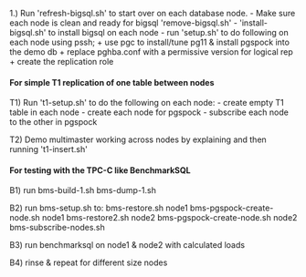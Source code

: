 
1.) Run 'refresh-bigsql.sh' to start over on each database node.
     - Make sure each node is clean and ready for bigsql 'remove-bigsql.sh'
     - 'install-bigsql.sh' to install bigsql on each node
     - run 'setup.sh' to do following on each node using pssh;
         + use pgc to install/tune pg11 & install pgspock into the demo db
         + replace pghba.conf with a permissive version for logical rep
         + create the replication role

#### For simple T1 replication of one table between nodes #############
T1) Run 't1-setup.sh' to do the following on each node:
       - create empty T1 table in each node
       - create each node for pgspock 
       - subscribe each node to the other in pgspock

T2) Demo multimaster working across nodes by explaining and then
     running 't1-insert.sh'

#### For testing with the TPC-C like BenchmarkSQL ####################

B1) run bms-build-1.sh
        bms-dump-1.sh

B2) run bms-setup.sh to:
          bms-restore.sh node1
          bms-pgspock-create-node.sh node1
          bms-restore2.sh node2
          bms-pgspock-create-node.sh node2
          bms-subscribe-nodes.sh

B3) run benchmarksql on node1 & node2 with calculated loads

B4) rinse & repeat for different size nodes


